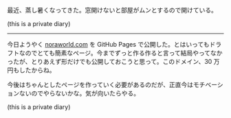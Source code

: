 最近、蒸し暑くなってきた。窓開けないと部屋がムンとするので開けている。

 (this is a private diary) 

---

今日ようやく [noraworld.com](https://noraworld.com) を GitHub Pages で公開した。とはいってもドラフトなのでとても簡素なページ。今までずっと作る作ると言って結局やってなかったが、とりあえず形だけでも公開しておこうと思って。このドメイン、30 万円もしたからね。

今後はちゃんとしたページを作っていく必要があるのだが、正直今はモチベーションないのでやらないかな。気が向いたらやる。

 (this is a private diary) 
